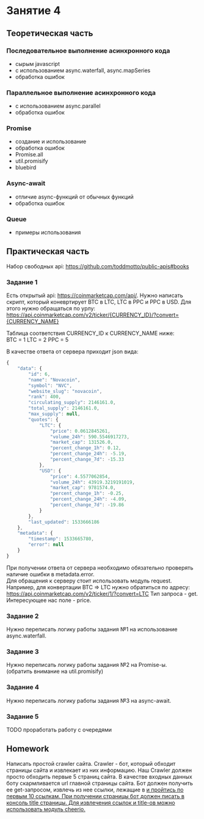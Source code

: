 # Занятие 4

## Теоретическая часть

### Последовательное выполнение асинхронного кода
 - сырым javascript  
 - с использованием async.waterfall, async.mapSeries  
 - обработка ошибок  

### Параллельное выполнение асинхронного кода
 - с использованием async.parallel  
 - обработка ошибок  

### Promise
 - создание и использование  
 - обработка ошибок  
 - Promise.all  
 - util.promisify  
 - bluebird  

### Async-await
 - отличие async-функций от обычных функций  
 - обработка ошибок  

### Queue
 - примеры использования  


## Практическая часть

Набор свободных api:
https://github.com/toddmotto/public-apis#books


### Задание 1
Есть открытый api: https://coinmarketcap.com/api/.
Нужно написать скрипт, который коневртирует BTC в LTC, LTC в PPC и PPC в USD.
Для этого нужно обращаться по урлу:  
https://api.coinmarketcap.com/v2/ticker/{CURRENCY_ID}/?convert={CURRENCY_NAME}  

Таблица соответствия CURRENCY_ID к CURRENCY_NAME ниже:  
BTC = 1
LTC = 2
PPC = 5

В качестве ответа от сервера приходит json вида:
```js
{
    "data": {
        "id": 6, 
        "name": "Novacoin", 
        "symbol": "NVC", 
        "website_slug": "novacoin", 
        "rank": 400, 
        "circulating_supply": 2146161.0, 
        "total_supply": 2146161.0, 
        "max_supply": null, 
        "quotes": {
            "LTC": {
                "price": 0.0612845261, 
                "volume_24h": 590.5546917273, 
                "market_cap": 131526.0, 
                "percent_change_1h": 0.12, 
                "percent_change_24h": -5.19, 
                "percent_change_7d": -15.33
            }, 
            "USD": {
                "price": 4.5577062854, 
                "volume_24h": 43919.3219191019, 
                "market_cap": 9781574.0, 
                "percent_change_1h": -0.25, 
                "percent_change_24h": -4.09, 
                "percent_change_7d": -19.86
            }
        }, 
        "last_updated": 1533666186
    }, 
    "metadata": {
        "timestamp": 1533665780, 
        "error": null
    }
}
```
При получении ответа от сервера необходимо обязательно проверять
наличие ошибки в metadata.error.  
Для обращения к серверу стоит использовать модуль request.  
Например, для конвертации BTC => LTC нужно обратиться по адресу:
https://api.coinmarketcap.com/v2/ticker/1/?convert=LTC
Тип запроса - get.  
Интересующее нас поле - price.  

### Задание 2
Нужно переписать логику работы задания №1 на использование async.waterfall.  

### Задание 3
Нужно переписать логику работы задания №2 на Promise-ы.  
(обратить внимание на util.promisify)  

### Задание 4
Нужно переписать логику работы задания №3 на async-await.  

### Задание 5
TODO проработать работу с очередями  

## Homework
Написать простой crawler сайта. Crawler - бот, который обходит страницы сайта
и извлекает из них информацию. Наш Crawler должен просто обходить первые 5 страниц сайта.
В качестве входных данных боту скармливается url главной страницы сайта.
Бот должен получить ее get-запросом, извлечь из нее ссылки, лежащие в <a href="/link">
и пройтись по первым 10 ссылкам. При получении страницы бот должен писать в консоль 
title страницы. Для извлечения ссылок и title-ов можно использовать модуль cheerio.